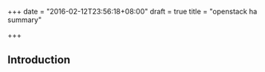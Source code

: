 +++
date = "2016-02-12T23:56:18+08:00"
draft = true
title = "openstack ha summary"

+++

## Introduction
